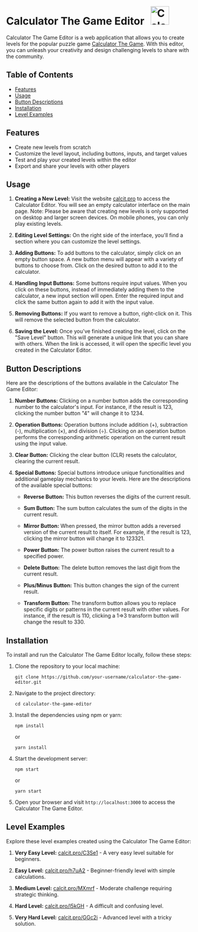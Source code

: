 # Calculator The Game Editor <img src="https://play-lh.googleusercontent.com/pMnvB-u74E-yX0IzEJG5O546vIRmZDUV5ZZVHG_Xwv3f_Gb-XaYQCU1yEi-yqU7K2Gw=w240-h480-rw" alt="Calculator The Game Editor" style="width: 50px; height: 50px; margin-bottom: -13px; margin-left: 10px">

Calculator The Game Editor is a web application that allows you to create levels for the popular puzzle game [Calculator The Game](https://play.google.com/store/apps/details?id=com.sm.calculateme&hl=en). With this editor, you can unleash your creativity and design challenging levels to share with the community.

## Table of Contents

- [Features](#features)
- [Usage](#usage)
- [Button Descriptions](#button-descriptions)
- [Installation](#installation)
- [Level Examples](#level-examples)

## Features

- Create new levels from scratch
- Customize the level layout, including buttons, inputs, and target values
- Test and play your created levels within the editor
- Export and share your levels with other players

## Usage

1. **Creating a New Level:** Visit the website [calcit.pro](https://calcit.pro) to access the Calculator Editor. You will see an empty calculator interface on the main page. Note: Please be aware that creating new levels is only supported on desktop and larger screen devices. On mobile phones, you can only play existing levels.

2. **Editing Level Settings:** On the right side of the interface, you'll find a section where you can customize the level settings.

3. **Adding Buttons:** To add buttons to the calculator, simply click on an empty button space. A new button menu will appear with a variety of buttons to choose from. Click on the desired button to add it to the calculator.

4. **Handling Input Buttons:** Some buttons require input values. When you click on these buttons, instead of immediately adding them to the calculator, a new input section will open. Enter the required input and click the same button again to add it with the input value.

5. **Removing Buttons:** If you want to remove a button, right-click on it. This will remove the selected button from the calculator.

6. **Saving the Level:** Once you've finished creating the level, click on the "Save Level" button. This will generate a unique link that you can share with others. When the link is accessed, it will open the specific level you created in the Calculator Editor.

## Button Descriptions

Here are the descriptions of the buttons available in the Calculator The Game Editor:

1. **Number Buttons:** Clicking on a number button adds the corresponding number to the calculator's input. For instance, if the result is 123, clicking the number button "4" will change it to 1234.

2. **Operation Buttons:** Operation buttons include addition (+), subtraction (-), multiplication (×), and division (÷). Clicking on an operation button performs the corresponding arithmetic operation on the current result using the input value.

3. **Clear Button:** Clicking the clear button (CLR) resets the calculator, clearing the current result.

4. **Special Buttons:** Special buttons introduce unique functionalities and additional gameplay mechanics to your levels. Here are the descriptions of the available special buttons:

   - **Reverse Button:** This button reverses the digits of the current result.

   - **Sum Button:** The sum button calculates the sum of the digits in the current result.

   - **Mirror Button:** When pressed, the mirror button adds a reversed version of the current result to itself. For example, if the result is 123, clicking the mirror button will change it to 123321.

   - **Power Button:** The power button raises the current result to a specified power.

   - **Delete Button:** The delete button removes the last digit from the current result.

   - **Plus/Minus Button:** This button changes the sign of the current result.

   - **Transform Button:** The transform button allows you to replace specific digits or patterns in the current result with other values. For instance, if the result is 110, clicking a 1=>3 transform button will change the result to 330.

## Installation

To install and run the Calculator The Game Editor locally, follow these steps:

1. Clone the repository to your local machine:

   ```
   git clone https://github.com/your-username/calculator-the-game-editor.git
   ```

2. Navigate to the project directory:

   ```
   cd calculator-the-game-editor
   ```

3. Install the dependencies using npm or yarn:

   ```
   npm install
   ```

   or

   ```
   yarn install
   ```

4. Start the development server:

   ```
   npm start
   ```

   or

   ```
   yarn start
   ```

5. Open your browser and visit `http://localhost:3000` to access the Calculator The Game Editor.

## Level Examples

Explore these level examples created using the Calculator The Game Editor:

1. **Very Easy Level:** [calcit.pro/C3Se1](https://calcit.pro/C3Se1) - A very easy level suitable for beginners.

2. **Easy Level:** [calcit.pro/h7uA2](https://calcit.pro/h7uA2) - Beginner-friendly level with simple calculations.

3. **Medium Level:** [calcit.pro/MXmrf](https://calcit.pro/MXmrf) - Moderate challenge requiring strategic thinking.

4. **Hard Level:** [calcit.pro/l5kGH](https://calcit.pro/l5kGH) - A difficult and confusing level.

5. **Very Hard Level:** [calcit.pro/GGc2i](https://calcit.pro/GGc2i) - Advanced level with a tricky solution.
